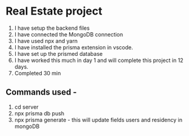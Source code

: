 # Real Estate project


1. I have setup the backend files
2. I have connected the MongoDB connection
3. I have used npx and yarn
4. I have installed the prisma extension in vscode.
5. I have set up the prismed database
6. I have worked this much in day 1 and will complete this project in 12 days.
7. Completed 30 min


## Commands used - 

1. cd server
2. npx prisma db push
3. npx prisma generate - this will update fields users and residency in mongoDB
